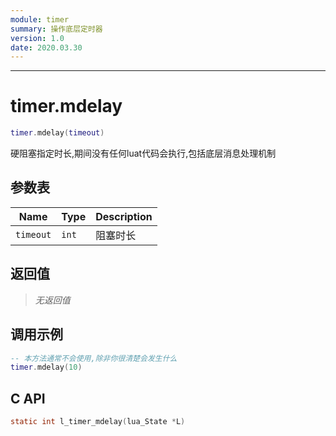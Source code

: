 ```yaml
---
module: timer
summary: 操作底层定时器
version: 1.0
date: 2020.03.30
---
```


--------------------------------------------------
# timer.mdelay

```lua
timer.mdelay(timeout)
```

硬阻塞指定时长,期间没有任何luat代码会执行,包括底层消息处理机制

## 参数表

Name | Type | Description
-----|------|--------------
`timeout`|`int`| 阻塞时长

## 返回值

> *无返回值*

## 调用示例

```lua
-- 本方法通常不会使用,除非你很清楚会发生什么
timer.mdelay(10)
```

## C API

```c
static int l_timer_mdelay(lua_State *L)
```


